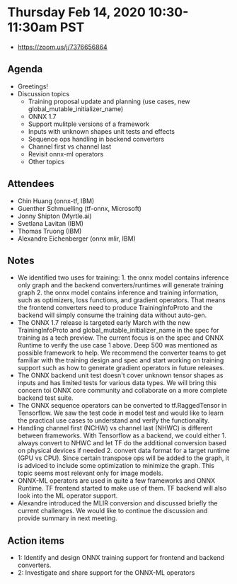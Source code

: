 <!--- SPDX-License-Identifier: Apache-2.0 -->

# Thursday Feb 14, 2020 10:30-11:30am PST
* https://zoom.us/j/7376656864

## Agenda
* Greetings!
* Discussion topics
    * Training proposal update and planning (use cases, new global_mutable_initializer_name)
    * ONNX 1.7
    * Support mulitple versions of a framework
    * Inputs with unknown shapes unit tests and effects
    * Sequence ops handling in backend converters
    * Channel first vs channel last
    * Revisit onnx-ml operators
    * Other topics

## Attendees
* Chin Huang (onnx-tf, IBM)
* Guenther Schmuelling (tf-onnx, Microsoft)
* Jonny Shipton (Myrtle.ai)
* Svetlana Lavitan (IBM)
* Thomas Truong (IBM)
* Alexandre Eichenberger (onnx mlir, IBM)

## Notes
* We identified two uses for training: 1. the onnx model contains inference only graph and the backend converters/runtimes will generate training graph 2. the onnx model contains inference and training information, such as optimizers, loss functions, and gradient operators. That means the frontend converters need to produce TrainingInfoProto and the backend will simply consume the training data without auto-gen.
* The ONNX 1.7 release is targeted early March with the new TrainingInfoProto and global_mutable_initializer_name in the spec for training as a tech preview. The current focus is on the spec and ONNX Runtime to verify the use case 1 above. Deep 500 was mentioned as possible framework to help. We recommend the converter teams to get familiar with the training design and spec and start working on training support such as how to generate gradient operators in future releases.
* The ONNX backend unit test doesn't cover unknown tensor shapes as inputs and has limited tests for various data types. We will bring this concern toi ONNX core community and collaborate on a more complete backend test suite.
* The ONNX sequence operators can be converted to tf.RaggedTensor in Tensorflow. We saw the test code in model test and would like to learn the practical use cases to understand and verify the functionality.
* Handling channel first (NCHW) vs channel last (NHWC) is different between frameworks. With Tensorflow as a backend, we could either 1. always convert to NHWC and let TF do the additional conversion based on physical devices if needed 2. convert data format for a target runtime (GPU vs CPU). Since certain transpose ops will be added to the graph, it is adviced to include some optimization to minimize the graph. This topic seems most relevant only for image models.
* ONNX-ML operators are used in quite a few frameworks and ONNX Runtime. TF frontend started to make use of them. TF backend will also look into the ML operator support.
* Alexandre introduced the MLIR conversion and discussed briefly the current challenges. We would like to continue the discussion and provide summary in next meeting.

## Action items
* 1: Identify and design ONNX training support for frontend and backend converters.
* 2: Investigate and share support for the ONNX-ML operators
